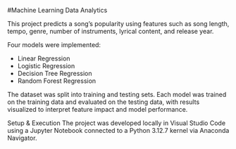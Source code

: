 #Machine Learning Data Analytics

This project predicts a song’s popularity using features such as song length, tempo, genre, number of instruments, lyrical content, and release year.

Four models were implemented:

- Linear Regression
- Logistic Regression
- Decision Tree Regression
- Random Forest Regression

The dataset was split into training and testing sets. Each model was trained on the training data and evaluated on the testing data, with results visualized to interpret feature impact and model performance.

Setup & Execution
The project was developed locally in Visual Studio Code using a Jupyter Notebook connected to a Python 3.12.7 kernel via Anaconda Navigator.

